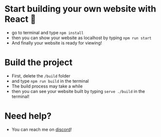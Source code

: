 # Start building your own website with React 🎉
- go to terminal and type `npm install`
- then you can show your website as localhost by typing `npm run start`
- And finally your website is ready for viewing!

# Build the project 
- First, delete the `/build` folder
- and type `npm run build` in the terminal
- The build process may take a while
- then you can see your website built by typing `serve ./build` in the terminal!

# Need help?
- You can reach me on [discord](https://discord.com/users/622350390871982080)!

